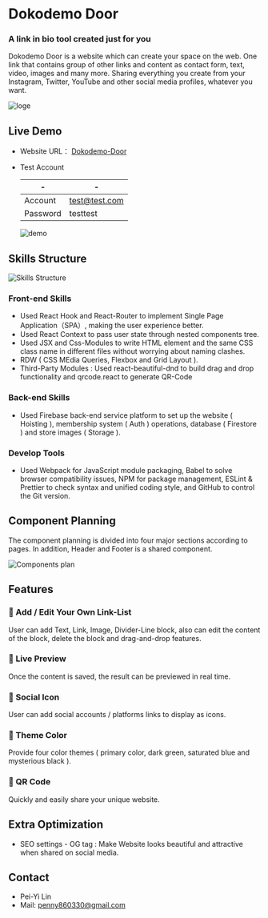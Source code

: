 # Dokodemo Door 

### A link in bio tool created just for you
Dokodemo Door is a website which can create your space on the web.
One link that contains group of other links and content as contact form, text, video, images and many more.
Sharing everything you create from your Instagram, Twitter, YouTube and other social media profiles, whatever you want.

![loge](https://user-images.githubusercontent.com/110281590/222951417-2f973895-eed9-4708-b2c2-9eb90cb26896.jpg)

## Live Demo
-   Website URL： [Dokodemo-Door](https://dokodemo-door.web.app/)
-   Test Account

    | -  | - |
    | -------- | ------------- |
    | Account  | test@test.com |
    | Password | testtest      |

    ![demo](https://user-images.githubusercontent.com/110281590/222951547-58283e36-f524-493c-8c14-033a8b974f65.gif)


## Skills Structure

![Skills Structure](https://user-images.githubusercontent.com/110281590/222951637-725e11ed-ca6c-4acc-8907-fa53e0cd3351.png)

### Front-end Skills

-   Used React Hook and React-Router to implement Single Page Application（SPA）, making the user experience better.
-   Used React Context to pass user state through nested components tree.
-   Used JSX and Css-Modules to write HTML element and the same CSS class name in different files without worrying about naming clashes.
-   RDW ( CSS MEdia Queries, Flexbox and Grid Layout ).
-   Third-Party Modules : Used react-beautiful-dnd to build drag and drop functionality and qrcode.react to generate QR-Code

### Back-end Skills

-   Used Firebase back-end service platform to set up the website ( Hoisting ), membership system ( Auth ) operations, database ( Firestore ) and store images ( Storage ).

### Develop Tools

-   Used Webpack for JavaScript module packaging, Babel to solve browser compatibility issues, NPM for package management, ESLint & Prettier to check syntax and unified coding style, and GitHub to control the Git version.

## Component Planning

The component planning is divided into four major sections according to pages. In addition, Header and Footer is a shared component.

![Components plan](https://user-images.githubusercontent.com/110281590/222951641-5a32d3d1-0f81-4f13-be5e-2b4de414845b.png)

## Features

### 🔔 Add / Edit Your Own Link-List

User can add Text, Link, Image, Divider-Line block, also can edit the content of the block, delete the block and drag-and-drop features.

### 🔔 Live Preview

Once the content is saved, the result can be previewed in real time.

### 🔔 Social Icon

User can add social accounts / platforms links to display as icons.

### 🔔 Theme Color

Provide four color themes ( primary color, dark green, saturated blue and mysterious black ).

### 🔔 QR Code

Quickly and easily share your unique website.

## Extra Optimization

-   SEO settings - OG tag : Make Website looks beautiful and attractive when shared on social media.

## Contact

-   Pei-Yi Lin
-   Mail: penny860330@gmail.com

